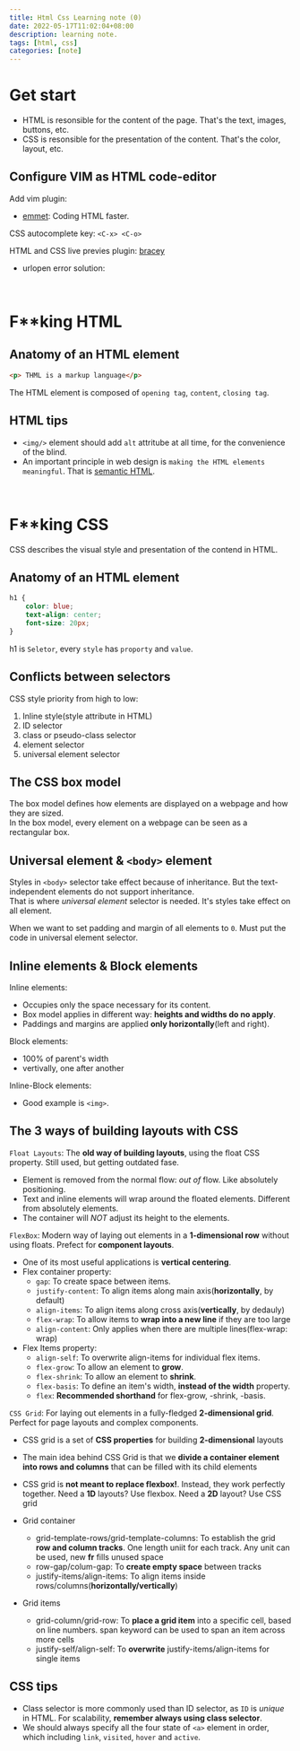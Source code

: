 ```yaml
---
title: Html Css Learning note (0)
date: 2022-05-17T11:02:04+08:00
description: learning note.
tags: [html, css]
categories: [note]
---
```


# Get start
* HTML is resonsible for the content of the page. That's the text, images, buttons, etc.
* CSS is resonsible for the presentation of the content. That's the color, layout, etc.

## Configure VIM as HTML code-editor
Add vim plugin:
* [emmet](https://emmet.io/): Coding HTML faster.

CSS autocomplete key: `<C-x> <C-o>`

HTML and CSS live previes plugin: [bracey](https://github.com/turbio/bracey.vim)
* urlopen error solution: [](https://github.com/turbio/bracey.vim/issues/21)

&nbsp;
# F\*\*king HTML
## Anatomy of an HTML element

```html
<p> THML is a markup language</p>
```
The HTML element is composed of `opening tag`, `content`, `closing tag`.


## HTML tips

* `<img/>` element should add `alt` attritube at all time, for the convenience of the blind.
* An important principle in web design is `making the HTML elements meaningful`. That is [semantic HTML](https://www.thoughtco.com/why-use-semantic-html-3468271).

&nbsp;
# F\*\*king CSS
CSS describes the visual style and presentation of the contend in HTML.

## Anatomy of an HTML element

```css
h1 {
    color: blue;
    text-align: center;
    font-size: 20px;
}
```
h1 is `Seletor`, every `style` has `proporty` and `value`.

## Conflicts between selectors
CSS style priority from high to low: 
1. Inline style(style attribute in HTML)
2. ID selector
3. class or pseudo-class selector
4. element selector
5. universal element selector

## The CSS box model
The box model defines how elements are displayed on a webpage and how they are sized.  
In the box model, every element on a webpage can be seen as a rectangular box.

## Universal element & `<body>` element
Styles in `<body>` selector take effect because of inheritance. But the text-independent elements do not support inheritance.  
That is where *universal element* selector is needed. It's styles take effect on all element. 

When we want to set  padding and margin of all elements to `0`. Must put the code in universal element selector.

## Inline elements & Block elements
Inline elements:
* Occupies only the space necessary for its content.
* Box model applies in different way: **heights and widths do no apply**.
* Paddings and margins are applied **only horizontally**(left and right).

Block elements:
* 100% of parent's width
* vertivally, one after another

Inline-Block elements:
* Good example is `<img>`.

## The 3 ways of building layouts with CSS
`Float Layouts`: The **old way of building layouts**, using the float CSS property. Still used, but getting outdated fase.
* Element is removed from the normal flow: *out of* flow. Like absolutely positioning.
* Text and inline elements will wrap around the floated elements. Different from absolutely elements.
* The container will *NOT* adjust its height to the elements.

`FlexBox`: Modern way of laying out elements in a **1-dimensional row** without using floats. Prefect for **component layouts**.
* One of its most useful applications is **vertical centering**.
* Flex container property:
    * `gap`: To create space between items.
    * `justify-content`: To align items along main axis(**horizontally**, by default)
    * `align-items`: To align items along cross axis(**vertically**, by dedauly)
    * `flex-wrap`: To allow items to **wrap into a new line** if they are too large
    * `align-content`: Only applies when there are multiple lines(flex-wrap: wrap)
* Flex Items property:
    * `align-self`: To overwrite align-items for individual flex items.
    * `flex-grow`: To allow an element to **grow**.
    * `flex-shrink`: To allow an element to **shrink**.
    * `flex-basis`: To define an item's width, **instead of the width** property.
    * `flex`: **Recommended shorthand** for flex-grow, -shrink, -basis.

`CSS Grid`: For laying out elements in a fully-fledged **2-dimensional grid**. Perfect for page layouts and complex components.
* CSS grid is a set of **CSS properties** for building **2-dimensional** layouts
* The main idea behind CSS Grid is that we **divide a container element into rows and columns** that can be filled with its child elements
* CSS grid is **not meant to replace flexbox!**. Instead, they work perfectly together. Need a **1D** layouts? Use flexbox. Need a **2D** layout? Use CSS grid

* Grid container
    * grid-template-rows/grid-template-columns: To establish the grid **row and column tracks**. One length uniit for each track. Any unit can be used, new **fr** fills unused space
    * row-gap/colum-gap: To **create empty space** between tracks
    * justify-items/align-items: To align items inside rows/columns(**horizontally/vertically**)
* Grid items
    * grid-column/grid-row: To **place a grid item** into a specific cell, based on line numbers. span keyword can be used to span an item across more cells
    * justify-self/align-self: To **overwrite** justify-items/align-items for single items

## CSS tips
* Class selector is more commonly used than ID selector, as `ID` is *unique* in HTML. For scalability, **remember always using class selector**.
* We should always specify all the four state of `<a>` element in order, which including `link`, `visited`, `hover` and `active`.
